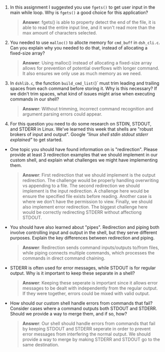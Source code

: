 1. In this assignment I suggested you use `fgets()` to get user input in the main while loop. Why is `fgets()` a good choice for this application?

    > **Answer**:  fgets() is able to property detect the end of the file, it is able to read the entire input line, and it won't read more than the max amount of characters selected.

2. You needed to use `malloc()` to allocte memory for `cmd_buff` in `dsh_cli.c`. Can you explain why you needed to do that, instead of allocating a fixed-size array?

    > **Answer**: Using malloc() instead of allocating a fixed-size array allows for prevention of potential overflows with longer command. It also ensures we only use as much memory as we need.


3. In `dshlib.c`, the function `build_cmd_list(`)` must trim leading and trailing spaces from each command before storing it. Why is this necessary? If we didn't trim spaces, what kind of issues might arise when executing commands in our shell?

    > **Answer**:  Without trimming, incorrect command recognition and argument parsing errors could appear.

4. For this question you need to do some research on STDIN, STDOUT, and STDERR in Linux. We've learned this week that shells are "robust brokers of input and output". Google _"linux shell stdin stdout stderr explained"_ to get started.

- One topic you should have found information on is "redirection". Please provide at least 3 redirection examples that we should implement in our custom shell, and explain what challenges we might have implementing them.

    > **Answer**: First redirection that we should implement is the output redirection. The challenge would be properly handling overwriting vs appending to a file. The second redirection we should implement is the input redirection. A challenge here would be ensure the specified file exists before reading. Another case is where we don't have the permission to view. Finally, we should also implement error redirection. The biggest challenge here would be correctly redirecting STDERR without affectiong STDOUT.

- You should have also learned about "pipes". Redirection and piping both involve controlling input and output in the shell, but they serve different purposes. Explain the key differences between redirection and piping.

    > **Answer**:  Redirection sends command inputs/outputs to/from files, while piping connects multiple commands, which processes the commands in direct command chaining. 

- STDERR is often used for error messages, while STDOUT is for regular output. Why is it important to keep these separate in a shell?

    > **Answer**:  Keeping these seperate is important since it allows error messages to be dealt with independently from the regular output. If they were together, errors could be mixed with valid output.

- How should our custom shell handle errors from commands that fail? Consider cases where a command outputs both STDOUT and STDERR. Should we provide a way to merge them, and if so, how?

    > **Answer**: Our shell should handle errors from commands that fail by keeping STDOUT and STDERR seperate in order to prevent error messages from interfering the normal output. We should provide a way to merge by making STDERR and STDOUT go to the same destination. 
